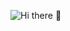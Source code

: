 ![Hi there 👋](https:///res-console.cloudinary.com/dwwne5d3n/thumbnails/transform/v1/image/upload/v1595479697/https:///res-console.cloudinary.com/dwwne5d3n/thumbnails/transform/v1/image/upload//v1595479697/Z2l0aHViX2x2b2N0dQ==/drilldown)

<!--
**hgetac1/hgetac1** is a ✨ _special_ ✨ repository because its `README.md` (this file) appears on your GitHub profile.

Here are some ideas to get you started:

- 🔭 I’m currently working on ...
- 🌱 I’m currently learning ...
- 👯 I’m looking to collaborate on ...
- 🤔 I’m looking for help with ...
- 💬 Ask me about ...
- 📫 How to reach me: ...
- 😄 Pronouns: ...
- ⚡ Fun fact: ...
-->
